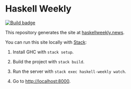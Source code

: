 # Haskell Weekly

[![Build badge][]][build]

This repository generates the site at [haskellweekly.news][].

You can run this site locally with [Stack][]:

1.  Install GHC with `stack setup`.

2.  Build the project with `stack build`.

3.  Run the server with `stack exec haskell-weekly watch`.

4.  Go to <http://localhost:8000>.

[Build badge]: https://travis-ci.org/haskellweekly/haskellweekly.github.io.svg?branch=hakyll
[build]: https://travis-ci.org/haskellweekly/haskellweekly.github.io
[haskellweekly.news]: https://haskellweekly.news
[Stack]: https://docs.haskellstack.org/en/stable/README/
